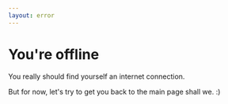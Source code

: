 ```yaml
---
layout: error
---
```


# You're offline

You really should find yourself an internet connection.

But for now, let's try to get you back to the main page shall we. :)